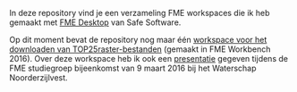 In deze repository vind je een verzameling FME workspaces die ik heb gemaakt met [FME Desktop](https://www.safe.com/fme/fme-desktop/) van Safe Software.

Op dit moment bevat de repository nog maar één [workspace voor het downloaden van TOP25raster-bestanden](https://github.com/FrieseWoudloper/FME_workspaces/tree/master/TOP25raster/Workspace) (gemaakt in FME Workbench 2016). Over deze workspace heb ik ook een [presentatie](https://github.com/FrieseWoudloper/FME_workspaces/blob/master/TOP25raster/Presentatie/20160309_FME_studiegroep_TOP25raster_FME_workspace.pdf) gegeven tijdens de FME studiegroep bijeenkomst van 9 maart 2016 bij het Waterschap Noorderzijlvest.
